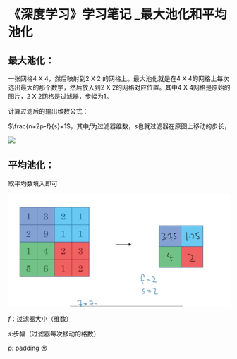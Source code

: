 # 《深度学习》学习笔记 _最大池化和平均池化

## 最大池化：

一张网格4 X 4，然后映射到2 X 2 的网格上。最大池化就是在4 X 4的网格上每次选出最大的那个数字，然后放入到2 X 2的网格对应位置。其中4 X 4网格是原始的图片，2 X 2网格是过滤器，步幅为1。

计算过滤后的输出维数公式：

$\frac{n+2p-f}{s}+1$，其中$f$为过滤器维数，$s$也就过滤器在原图上移动的步长，

![](Deep-Learning/Deep-Learning/figure/figure1-16309331856511.png)

## 平均池化：

取平均数填入即可

![figure2](figure/figure2-16309331946362-16309334429952.png)

$f$：过滤器大小（维数）

$s$:步幅（过滤器每次移动的格数）

$p$: padding :dizzy_face:

